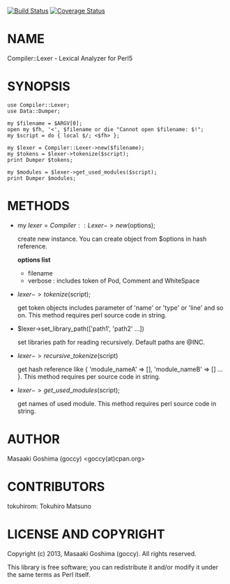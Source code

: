 [![Build Status](https://travis-ci.org/goccy/p5-Compiler-Lexer.png?branch=master)](https://travis-ci.org/goccy/p5-Compiler-Lexer) [![Coverage Status](https://coveralls.io/repos/goccy/p5-Compiler-Lexer/badge.png?branch=master)](https://coveralls.io/r/goccy/p5-Compiler-Lexer?branch=master)
# NAME

Compiler::Lexer - Lexical Analyzer for Perl5

# SYNOPSIS

    use Compiler::Lexer;
    use Data::Dumper;

    my $filename = $ARGV[0];
    open my $fh, '<', $filename or die "Cannot open $filename: $!";
    my $script = do { local $/; <$fh> };

    my $lexer = Compiler::Lexer->new($filename);
    my $tokens = $lexer->tokenize($script);
    print Dumper $tokens;

    my $modules = $lexer->get_used_modules($script);
    print Dumper $modules;

# METHODS

- my $lexer = Compiler::Lexer->new($options);

    create new instance.
    You can create object from $options in hash reference.

    __options list__

    - filename
    - verbose : includes token of Pod, Comment and WhiteSpace

- $lexer->tokenize($script);

    get token objects includes parameter of 'name' or 'type' or 'line' and so on.
    This method requires perl source code in string.

- $lexer->set\_library\_path(\['path1', 'path2' ...\])

    set libraries path for reading recursively. Default paths are @INC.

- $lexer->recursive\_tokenize($script)

    get hash reference like { 'module\_nameA' => \[\], 'module\_nameB' => \[\] ... }.
    This method requires per source code in string.

- $lexer->get\_used\_modules($script);

    get names of used module.
    This method requires perl source code in string.

# AUTHOR

Masaaki Goshima (goccy) <goccy(at)cpan.org>

# CONTRIBUTORS

tokuhirom: Tokuhiro Matsuno

# LICENSE AND COPYRIGHT

Copyright (c) 2013, Masaaki Goshima (goccy). All rights reserved.

This library is free software; you can redistribute it and/or modify
it under the same terms as Perl itself.
